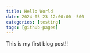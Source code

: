 ```yaml
---
title: Hello World
date: 2024-05-23 12:00:00 -500
categories: [testing]
tags: [github-pages]
---
```


This is my first blog post!!